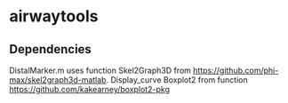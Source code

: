 # airwaytools

## Dependencies

DistalMarker.m uses function Skel2Graph3D from https://github.com/phi-max/skel2graph3d-matlab.
Display_curve Boxplot2 from function https://github.com/kakearney/boxplot2-pkg
